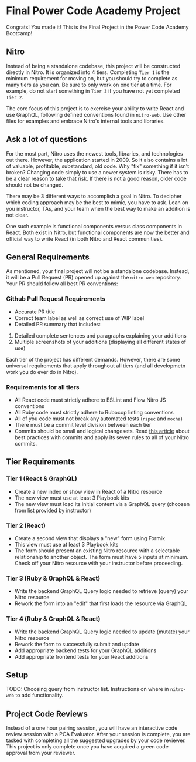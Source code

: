 # Final Power Code Academy Project

Congrats! You made it! This is the Final Project in the Power Code Academy Bootcamp!

## Nitro

Instead of being a standalone codebase, this project will be constructed directly in Nitro. It is organized into 4 tiers. Completing `Tier 1` is the minimum requirement for moving on, but you should try to complete as many tiers as you can. Be sure to only work on one tier at a time. For example, do not start something in `Tier 3` if you have not yet completed `Tier 2`.

The core focus of this project is to exercise your ability to write React and use GraphQL, following defined conventions found in `nitro-web`. Use other files for examples and embrace Nitro's internal tools and libraries.

## Ask a lot of questions

For the most part, Nitro uses the newest tools, libraries, and technologies out there. However, the application started in 2009. So it also contains a lot of valuable, profitable, substandard, old code. Why "fix" something if it isn't broken? Changing code simply to use a newer system is risky. There has to be a clear reason to take that risk. If there is not a good reason, older code should not be changed.

There may be 3 different ways to accomplish a goal in Nitro. To decipher which coding approach may be the best to mimic, you have to ask. Lean on you instructor, TAs, and your team when the best way to make an addition is not clear.

One such example is functional components versus class components in React. Both exist in Nitro, but functional components are now the better and official way to write React (in both Nitro and React communities).

## General Requirements

As mentioned, your final project will not be a standalone codebase. Instead, it will be a Pull Request (PR) opened up against the `nitro-web` repository. Your PR should follow all best PR conventions:

### Github Pull Request Requirements

- Accurate PR title
- Correct team label as well as correct use of WIP label
- Detailed PR summary that includes:
1. Detailed complete sentences and paragraphs explaining your additions
1. Multiple screenshots of your additions (displaying all different states of use)

Each tier of the project has different demands. However, there are some universal requirements that apply throughout all tiers (and all developmetn work you do ever do in Nitro).

### Requirements for all tiers

- All React code must strictly adhere to ESLint and Flow Nitro JS conventions
- All Ruby code must strictly adhere to Rubocop linting conventions
- All of you code must not break any automated tests (`rspec` and `mocha`)
- There must be a commit level division between each tier
- Commits should be small and logical changesets. Read [this article](https://chris.beams.io/posts/git-commit/) about best practices with commits and apply its seven rules to all of your Nitro commits.

## Tier Requirements

### Tier 1 (React & GraphQL)

- Create a new index or show view in React of a Nitro resource
- The new view must use at least 3 Playbook kits
- The new view must load its initial content via a GraphQL query (choosen from list provided by instructor)

### Tier 2 (React)

- Create a second view that displays a "new" form using Formik
- This view must use at least 3 Playbook kits
- The form should present an existing Nitro resource with a selectable relationship to another object. The form must have 5 inputs at minimum. Check off your Nitro resource with your instructor before proceeding.

### Tier 3 (Ruby & GraphQL & React)

- Write the backend GraphQL Query logic needed to retrieve (query) your Nitro resource
- Rework the form into an "edit" that first loads the resource via GraphQL

### Tier 4 (Ruby & GraphQL & React)

- Write the backend GraphQL Query logic needed to update (mutate) your Nitro resource
- Rework the form to successfully submit and update
- Add appropriate backend tests for your GraphQL additions
- Add appropriate frontend tests for your React additions

## Setup

TODO: Choosing query from instructor list. Instructions on where in `nitro-web` to add functionality.

## Project Code Reviews

Instead of a one hour pairing session, you will have an interactive code review session with a PCA Evaluator. After your session is complete, you are tasked with completing all the suggested upgrades by your code reviewer. This project is only complete once you have acquired a green code approval from your reviewer.
